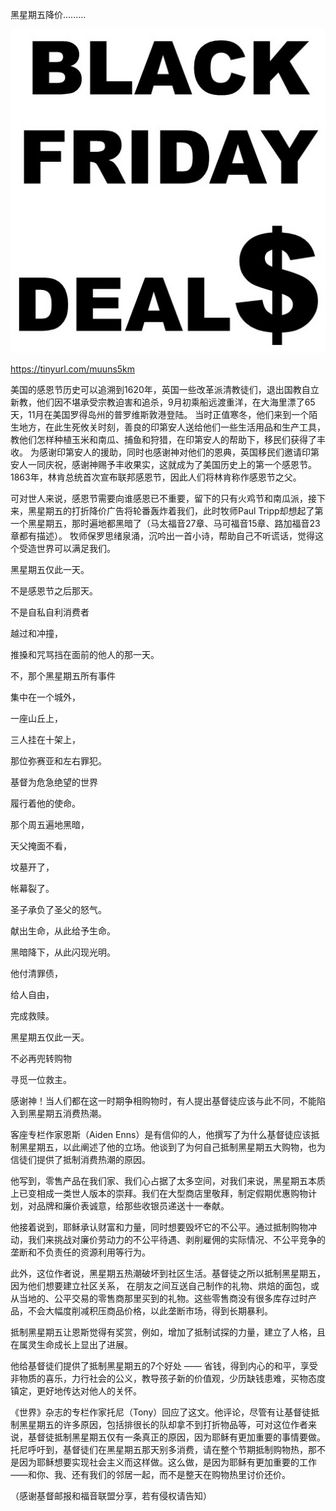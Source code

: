 黑星期五降价.........


![黑星期五降价](https://github.com/ywangnccu/ywang/blob/main/images/BLACK_FRIDAY_DEALS.jpg)

https://tinyurl.com/muuns5km

美国的感恩节历史可以追溯到1620年，英国一些改革派清教徒们，退出国教自立新教，他们因不堪承受宗教迫害和追杀，9月初乘船远渡重洋，在大海里漂了65天，11月在美国罗得岛州的普罗维斯敦港登陆。
当时正值寒冬，他们来到一个陌生地方，在此生死攸关时刻，善良的印第安人送给他们一些生活用品和生产工具，教他们怎样种植玉米和南瓜、捕鱼和狩猎，在印第安人的帮助下，移民们获得了丰收。
为感谢印第安人的援助，同时也感谢神对他们的恩典，英国移民们邀请印第安人一同庆祝，感谢神赐予丰收果实，这就成为了美国历史上的第一个感恩节。1863年，林肯总统首次宣布联邦感恩节，因此人们将林肯称作感恩节之父。

可对世人来说，感恩节需要向谁感恩已不重要，留下的只有火鸡节和南瓜派，接下来，黑星期五的打折降价广告将轮番轰炸着我们，此时牧师Paul Tripp却想起了第一个黑星期五，那时遍地都黑暗了（马太福音27章、马可福音15章、路加福音23章都有描述）。
牧师保罗思绪泉涌，沉吟出一首小诗，帮助自己不听谎话，觉得这个受造世界可以满足我们。

黑星期五仅此一天。

不是感恩节之后那天。

不是自私自利消费者

越过和冲撞，

推搡和咒骂挡在面前的他人的那一天。

不，那个黑星期五所有事件

集中在一个城外，

一座山丘上，

三人挂在十架上，

那位弥赛亚和左右罪犯。

基督为危急绝望的世界

履行着他的使命。

那个周五遍地黑暗，

天父掩面不看，

坟墓开了，

帐幕裂了。

圣子承负了圣父的怒气。

献出生命，从此给予生命。

黑暗降下，从此闪现光明。

他付清罪债，

给人自由，

完成救赎。

黑星期五仅此一天。

不必再兜转购物

寻觅一位救主。

感谢神！当人们都在这一时期争相购物时，有人提出基督徒应该与此不同，不能陷入到黑星期五消费热潮。

客座专栏作家恩斯（Aiden Enns）是有信仰的人，他撰写了为什么基督徒应该抵制黑星期五，以此阐述了他的立场。他谈到了为何自己抵制黑星期五大购物，也为信徒们提供了抵制消费热潮的原因。

他写到，零售产品在我们家、我们心占据了太多空间，对我们来说，黑星期五本质上已变相成一类世人版本的崇拜。我们在大型商店里敬拜，制定假期优惠购物计划，对品牌和廉价表诚意，给那些收银员递送十一奉献。

他接着说到，耶稣承认财富和力量，同时想要毁坏它的不公平。通过抵制购物冲动，我们来挑战对廉价劳动力的不公平待遇、剥削雇佣的实际情况、不公平竞争的垄断和不负责任的资源利用等行为。

此外，这位作者说，黑星期五热潮破坏到社区生活。基督徒之所以抵制黑星期五，因为他们想要建立社区关系，
在朋友之间互送自己制作的礼物、烘焙的面包，或从当地的、公平交易的零售商那里买到的礼物。这些零售商没有很多库存过时产品，不会大幅度削减积压商品价格，以此垄断市场，得到长期暴利。

抵制黑星期五让恩斯觉得有奖赏，例如，增加了抵制试探的力量，建立了人格，且在属灵生命成长上显出了进展。

他给基督徒们提供了抵制黑星期五的7个好处 —— 省钱，得到内心的和平，享受非物质的喜乐，力行社会的公义，教导孩子新的价值观，少历缺钱患难，买物态度镇定，更好地传达对他人的关怀。

《世界》杂志的专栏作家托尼（Tony）回应了这文。他评论，尽管有让基督徒抵制黑星期五的许多原因，包括排很长的队却拿不到打折物品等，可对这位作者来说，基督徒抵制黑星期五仅有一条真正的原因，因为耶稣有更加重要的事情要做。
托尼呼吁到，基督徒们在黑星期五那天别多消费，请在整个节期抵制购物热，那不是因为耶稣想要实现社会主义而这样做。这么做，是因为耶稣有更加重要的工作——和你、我、还有我们的邻居一起，而不是整天在购物热里讨价还价。


（感谢基督邮报和福音联盟分享，若有侵权请告知）
